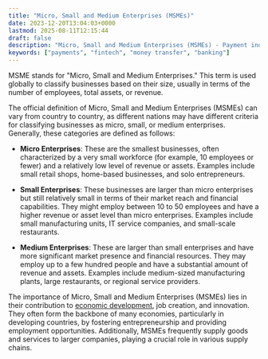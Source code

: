 ```yaml
---
title: "Micro, Small and Medium Enterprises (MSMEs)"
date: 2023-12-20T13:04:03+0000
lastmod: 2025-08-11T12:15:44
draft: false
description: "Micro, Small and Medium Enterprises (MSMEs) - Payment industry knowledge and insights"
keywords: ["payments", "fintech", "money transfer", "banking"]
---
```


MSME stands for "Micro, Small and Medium Enterprises." This term is used globally to classify businesses based on their size, usually in terms of the number of employees, total assets, or revenue.

The official definition of Micro, Small and Medium Enterprises (MSMEs) can vary from country to country, as different nations may have different criteria for classifying businesses as micro, small, or medium enterprises. Generally, these categories are defined as follows:

- **Micro Enterprises**: These are the smallest businesses, often characterized by a very small workforce (for example, 10 employees or fewer) and a relatively low level of revenue or assets. Examples include small retail shops, home-based businesses, and solo entrepreneurs.

- **Small Enterprises**: These businesses are larger than micro enterprises but still relatively small in terms of their market reach and financial capabilities. They might employ between 10 to 50 employees and have a higher revenue or asset level than micro enterprises. Examples include small manufacturing units, IT service companies, and small-scale restaurants.

- **Medium Enterprises**: These are larger than small enterprises and have more significant market presence and financial resources. They may employ up to a few hundred people and have a substantial amount of revenue and assets. Examples include medium-sized manufacturing plants, large restaurants, or regional service providers.

The importance of Micro, Small and Medium Enterprises (MSMEs) lies in their contribution to [economic development](https://faisalkhanllc.xyz/resources/payments-wiki/o/organisation-for-economic-co-operation-and-development-oecd/), job creation, and innovation. They often form the backbone of many economies, particularly in developing countries, by fostering entrepreneurship and providing employment opportunities. Additionally, MSMEs frequently supply goods and services to larger companies, playing a crucial role in various supply chains.